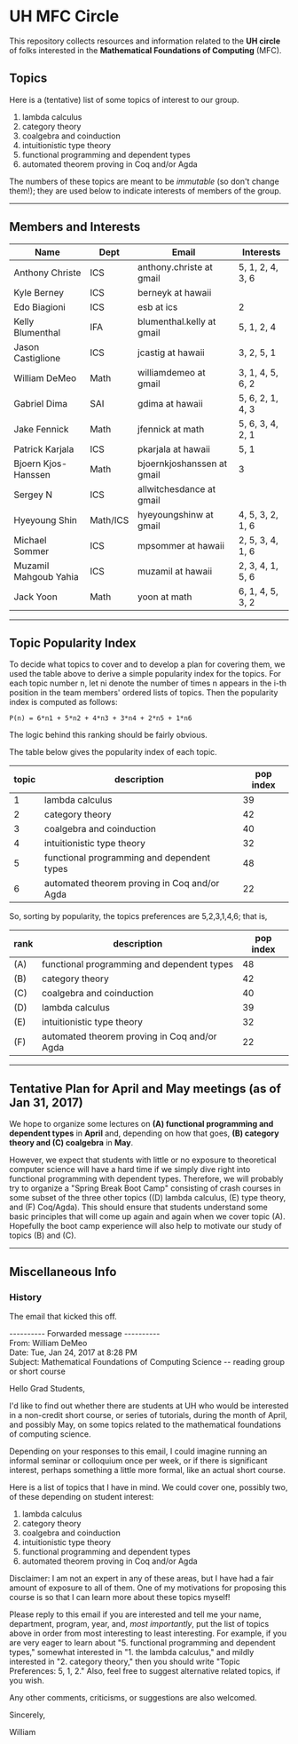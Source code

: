 # UH MFC Circle

This repository collects resources and information related to the 
**UH circle** of folks interested in the **Mathematical Foundations of Computing** (MFC).

## Topics

Here is a (tentative) list of some topics of interest to our group. 

1. lambda calculus
2. category theory
3. coalgebra and coinduction
4. intuitionistic type theory
5. functional programming and dependent types
6. automated theorem proving in Coq and/or Agda

The numbers of these topics are meant to be *immutable* (so don't change
them!); they are used below to indicate interests of members of the group.

----------------------------------------------------------------------------

## Members and Interests


|Name | Dept | Email | Interests|
|----- |----------| ------| -----|
|Anthony Christe | ICS | anthony.christe at gmail |5, 1, 2, 4, 3, 6|
|Kyle Berney | ICS | berneyk at hawaii | |
|Edo Biagioni | ICS | esb at ics | 2 |
|Kelly Blumenthal | IFA | blumenthal.kelly at gmail | 5, 1, 2, 4| 
|Jason Castiglione|ICS|jcastig at hawaii | 3, 2, 5, 1|
|William DeMeo | Math | williamdemeo at gmail | 3, 1, 4, 5, 6, 2|
|Gabriel Dima | SAI | gdima at hawaii | 5, 6, 2, 1, 4, 3 |
|Jake Fennick| Math| jfennick at math | 5, 6, 3, 4, 2, 1|
|Patrick Karjala | ICS | pkarjala at hawaii | 5, 1 |
|Bjoern Kjos-Hanssen | Math | bjoernkjoshanssen at gmail | 3 |
|Sergey N| ICS | allwitchesdance at gmail| |
|Hyeyoung Shin | Math/ICS | hyeyoungshinw at gmail | 4, 5, 3, 2, 1, 6|
|Michael Sommer | ICS | mpsommer at hawaii | 2, 5, 3, 4, 1, 6 |
|Muzamil Mahgoub Yahia | ICS | muzamil at hawaii | 2, 3, 4, 1, 5, 6|
|Jack Yoon | Math | yoon at math | 6, 1, 4, 5, 3, 2 |


---------------------------------------------------------------------------

## Topic Popularity Index

To decide what topics to cover and to develop a plan for covering them, we used
the table above to derive a simple popularity index for the topics.  For each
topic number n, let ni denote the number of times n appears in the i-th position
in the team members' ordered lists of topics.  Then the popularity index is
computed as follows:

    P(n) = 6*n1 + 5*n2 + 4*n3 + 3*n4 + 2*n5 + 1*n6
	
The logic behind this ranking should be fairly obvious.  

The table below gives the popularity index of each topic.

| topic | description | pop index|
| --------- | ----------- | --------- |
| 1 | lambda calculus | 39|
| 2 | category theory | 42 |
| 3 | coalgebra and coinduction | 40 |
| 4 | intuitionistic type theory | 32 | 
| 5 | functional programming and dependent types | 48 |
| 6 | automated theorem proving in Coq and/or Agda | 22 |

So, sorting by popularity, the topics preferences are 
5,2,3,1,4,6; that is,

| rank | description | pop index |
| --------- | ----------- | --------- |
| (A) | functional programming and dependent types | 48 |
| (B) | category theory | 42 |
| (C) | coalgebra and coinduction | 40 |
| (D) | lambda calculus | 39|
| (E) | intuitionistic type theory | 32 | 
| (F) | automated theorem proving in Coq and/or Agda | 22 |

------------------------------------------

## Tentative Plan for April and May meetings (as of Jan 31, 2017)
We hope to organize some lectures on **(A) functional programming and
dependent types** in **April** and, depending on how that goes, **(B) category
theory and (C) coalgebra** in **May**.  

However, we expect that students with little or no exposure
to theoretical computer science will have a hard time if we simply 
dive right into functional programming with dependent types.
Therefore, we will probably try to organize a "Spring Break Boot Camp"
consisting of crash courses in some subset of the three other topics 
((D) lambda calculus, (E) type theory, and (F) Coq/Agda). This should 
ensure that students understand some basic principles that will come up 
again and again when we cover topic (A).  Hopefully the boot camp experience 
will also help to motivate our study of topics (B) and (C).

-----------------------------------------------------------------


## Miscellaneous Info

### History

The email that kicked this off.

---------- Forwarded message ----------  
From: William DeMeo  
Date: Tue, Jan 24, 2017 at 8:28 PM  
Subject: Mathematical Foundations of Computing Science -- reading group or short course

Hello Grad Students,

I'd like to find out whether there are students at UH who would be
interested in a non-credit short course, or series of tutorials,
during the month of April, and possibly May, on some topics related
to the mathematical foundations of computing science.

Depending on your responses to this email, I could imagine running an
informal seminar or colloquium once per week, or if there is
significant interest, perhaps something a little more formal, like an
actual short course.

Here is a list of topics that I have in mind.  We could cover one,
possibly two, of these depending on student interest:

1. lambda calculus
2. category theory
3. coalgebra and coinduction
4. intuitionistic type theory
5. functional programming and dependent types
6. automated theorem proving in Coq and/or Agda

Disclaimer: I am not an expert in any of these areas, but I have had a
fair amount of exposure to all of them.  One of my motivations for
proposing this course is so that I can learn more about these topics
myself!

Please reply to this email if you are interested and tell me your
name, department, program, year, and, *most importantly*, put the list
of topics above in order from most interesting to least interesting.
For example, if you are very eager to learn about "5. functional
programming and dependent types," somewhat interested in "1. the
lambda calculus," and mildly interested in "2. category theory," then
you should write "Topic Preferences: 5, 1, 2."  Also, feel free to
suggest alternative related topics, if you wish.

Any other comments, criticisms, or suggestions are also welcomed.

Sincerely,

William

